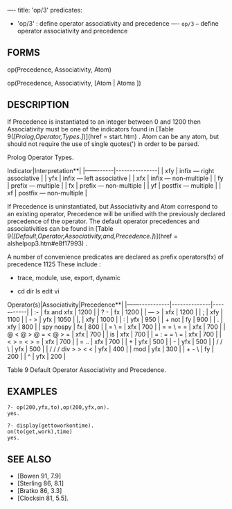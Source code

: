—-
title: 'op/3'
predicates:
 - 'op/3' : define operator associativity and precedence
—-
`op/3` `—` define operator associativity and precedence


## FORMS

op(Precedence, Associativity, Atom)

op(Precedence, Associativity, [Atom | Atoms ])


## DESCRIPTION

If Precedence is instantiated to an integer between 0 and 1200 then Associativity must be one of the indicators found in
[Table 9(_[Prolog,Operator,Types.]_)](href = start.htm)
. Atom can be any atom, but should not require the use of single quotes(') in order to be parsed.



Prolog Operator Types.




Indicator|Interpretation**|
|——------|---------------|
| xfy | infix — right associative | 
| yfx | infix — left associative | 
| xfx | infix — non-multiple | 
| fy | prefix — multiple | 
| fx | prefix — non-multiple | 
| yf | postfix — multiple | 
| xf | postfix — non-multiple | 


If Precedence is uninstantiated, but Associativity and Atom correspond to an existing operator, Precedence will be unified with the previously declared precedence of the operator. The default operator precedences and associativities can be found in
[Table 9(_[Default,Operator,Associativity,and,Precedence.]_)](href = alshelpop3.htm#e8f17993)
.

A number of convenience predicates are declared as prefix operators(fx) of precedence 1125 These include :

- trace, module, use, export, dynamic

- cd dir ls edit vi






Operator(s)|Associativity|Precedence**|
|——-----------|--------------|-----------|
| :- | fx and xfx | 1200 | 
| ? - | fx | 1200 | 
| — &gt; | xfx | 1200 | 
| ; | xfy | 1100 | 
| - &gt; | yfx | 1050 | 
|, | xfy | 1000 | 
| : | yfx | 950 | 
| + not | fy | 900 | 
| . | xfy | 800 | 
| spy nospy | fx | 800 | 
| = \ = | xfx | 700 | 
| = = \ = = | xfx | 700 | 
| @ &lt; @ &gt; @ = &lt; @ &gt; = | xfx | 700 | 
| is | xfx | 700 | 
| = : = = \ = | xfx | 700 | 
| &lt; &gt; = &lt; &gt; = | xfx | 700 | 
| = .. | xfx | 700 | 
| + | yfx | 500 | 
| - | yfx | 500 | 
| \/ / \ | yfx | 500 | 
| / / / div &gt; &gt; &lt; &lt; | yfx | 400 | 
| mod | yfx | 300 | 
| + - \ | fy | 200 | 
| ^ | yfx | 200 | 


Table 9
Default Operator Associativity and Precedence.


## EXAMPLES

```
?- op(200,yfx,to),op(200,yfx,on).
yes.
```

```
?- display(gettoworkontime).
on(to(get,work),time)
yes.
```


## SEE ALSO

- [Bowen 91, 7.9]
- [Sterling 86, 8.1]
- [Bratko 86, 3.3]
- [Clocksin 81, 5.5]. 
